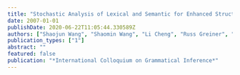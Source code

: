 ```yaml
---
title: "Stochastic Analysis of Lexical and Semantic for Enhanced Structural Language Model"
date: 2007-01-01
publishDate: 2020-06-22T11:05:44.330589Z
authors: ["Shaojun Wang", "Shaomin Wang", "Li Cheng", "Russ Greiner", "Dale Schuurmans"]
publication_types: ["1"]
abstract: ""
featured: false
publication: "*International Colloquium on Grammatical Inference*"
---
```


